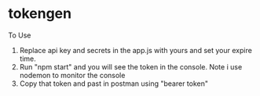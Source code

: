 # tokengen
To Use
1. Replace api key and secrets in the app.js with yours and set your expire time.
2. Run "npm start" and you will see the token in the console. Note i use nodemon to monitor the console
3. Copy that token and past in postman using "bearer token"


